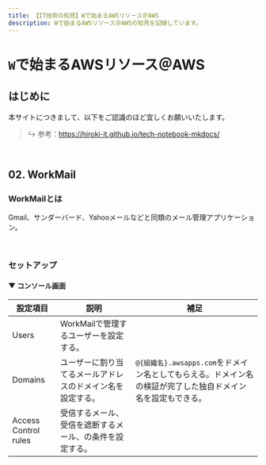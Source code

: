 ```yaml
---
title: 【IT技術の知見】Wで始まるAWSリソース＠AWS
description: Wで始まるAWSリソース＠AWSの知見を記録しています。
---
```


# ```W```で始まるAWSリソース＠AWS

## はじめに

本サイトにつきまして、以下をご認識のほど宜しくお願いいたします。



> ↪️ 参考：https://hiroki-it.github.io/tech-notebook-mkdocs/

<br>


## 02. WorkMail

### WorkMailとは

Gmail、サンダーバード、Yahooメールなどと同類のメール管理アプリケーション。



<br>

### セットアップ

#### ▼ コンソール画面

| 設定項目             | 説明                                   | 補足                                                                             |
|----------------------|--------------------------------------|----------------------------------------------------------------------------------|
| Users                | WorkMailで管理するユーザーを設定する。            |                                                                                  |
| Domains              | ユーザーに割り当てるメールアドレスのドメイン名を設定する。     | ```@{組織名}.awsapps.com```をドメイン名としてもらえる。ドメイン名の検証が完了した独自ドメイン名を設定もできる。 |
| Access Control rules | 受信するメール、受信を遮断するメール、の条件を設定する。 |                                                                                  |

<br>
